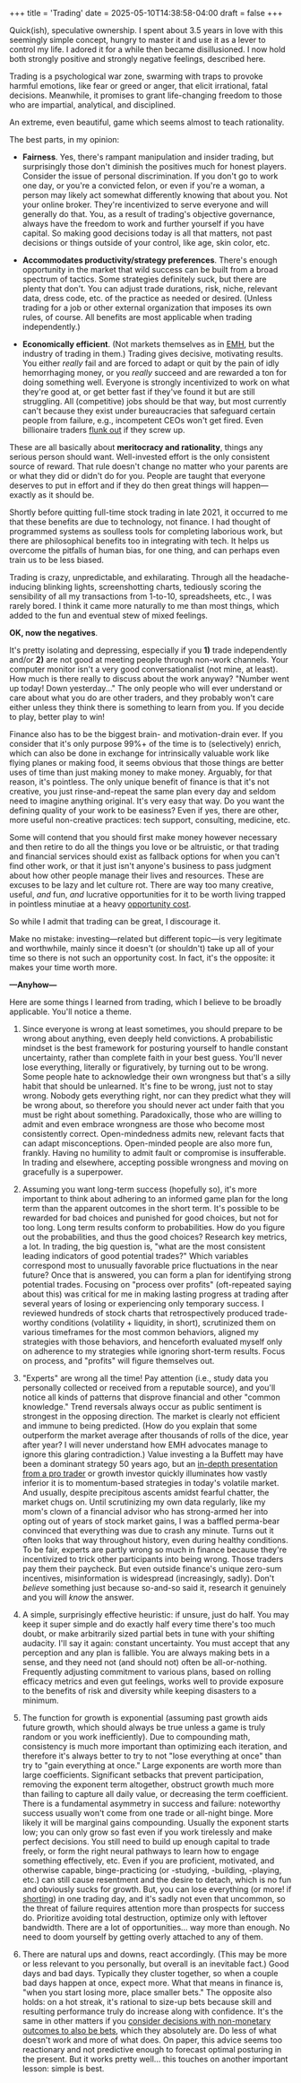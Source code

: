 +++
title = 'Trading'
date = 2025-05-10T14:38:58-04:00
draft = false
+++

Quick(ish), speculative ownership. I spent about 3.5 years in love with this seemingly simple concept, hungry to master it and use it as a lever to control my life. I adored it for a while then became disillusioned. I now hold both strongly positive and strongly negative feelings, described here.

Trading is a psychological war zone, swarming with traps to provoke harmful emotions, like fear or greed or anger, that elicit irrational, fatal decisions. Meanwhile, it promises to grant life-changing freedom to those who are impartial, analytical, and disciplined.

An extreme, even beautiful, game which seems almost to teach rationality.

The best parts, in my opinion:

-   **Fairness**. Yes, there's rampant manipulation and insider trading, but surprisingly those don't diminish the positives much for honest players. Consider the issue of personal discrimination. If you don't go to work one day, or you're a convicted felon, or even if you're a woman, a person may likely act somewhat differently knowing that about you. Not your online broker. They're incentivized to serve everyone and will generally do that. You, as a result of trading's objective governance, always have the freedom to work and further yourself if you have capital. So making good decisions today is all that matters, not past decisions or things outside of your control, like age, skin color, etc.

-   **Accommodates productivity/strategy preferences**. There's enough opportunity in the market that wild success can be built from a broad spectrum of tactics. Some strategies definitely suck, but there are plenty that don't. You can adjust trade durations, risk, niche, relevant data, dress code, etc. of the practice as needed or desired. (Unless trading for a job or other external organization that imposes its own rules, of course. All benefits are most applicable when trading independently.)

-   **Economically efficient**. (Not markets themselves as in [EMH](https://en.wikipedia.org/wiki/Efficient-market_hypothesis), but the industry of trading in them.) Trading gives decisive, motivating results. You either _really_ fail and are forced to adapt or quit by the pain of idly hemorrhaging money, or you _really_ succeed and are rewarded a ton for doing something well. Everyone is strongly incentivized to work on what they're good at, or get better fast if they've found it but are still struggling. All (competitive) jobs should be that way, but most currently can't because they exist under bureaucracies that safeguard certain people from failure, e.g., incompetent CEOs won't get fired. Even billionaire traders [flunk out](https://en.wikipedia.org/wiki/Reminiscences_of_a_Stock_Operator) if they screw up.

These are all basically about **meritocracy and rationality**, things any serious person should want. Well-invested effort is the only consistent source of reward. That rule doesn't change no matter who your parents are or what they did or didn't do for you. People are taught that everyone deserves to put in effort and if they do then great things will happen&mdash;exactly as it should be.

Shortly before quitting full-time stock trading in late 2021, it occurred to me that these benefits are due to technology, not finance. I had thought of programmed systems as soulless tools for completing laborious work, but there are philosophical benefits too in integrating with tech. It helps us overcome the pitfalls of human bias, for one thing, and can perhaps even train us to be less biased.

Trading is crazy, unpredictable, and exhilarating. Through all the headache-inducing blinking lights, screenshotting charts, tediously scoring the sensibility of all my transactions from 1-to-10, spreadsheets, etc., I was rarely bored. I think it came more naturally to me than most things, which added to the fun and eventual stew of mixed feelings.

**OK, now the negatives**.

It's pretty isolating and depressing, especially if you **1)** trade independently and/or **2)** are not good at meeting people through non-work channels. Your computer monitor isn't a very good conversationalist (not mine, at least). How much is there really to discuss about the work anyway? "Number went up today! Down yesterday..." The only people who will ever understand or care about what you do are other traders, and they probably won't care either unless they think there is something to learn from you. If you decide to play, better play to win!

Finance also has to be the biggest brain- and motivation-drain ever. If you consider that it's only purpose 99%+ of the time is to (selectively) enrich, which can also be done in exchange for intrinsically valuable work like flying planes or making food, it seems obvious that those things are better uses of time than just making money to make money. Arguably, for that reason, it's pointless. The only unique benefit of finance is that it's not creative, you just rinse-and-repeat the same plan every day and seldom need to imagine anything original. It's very easy that way. Do you want the defining quality of your work to be easiness? Even if yes, there are other, more useful non-creative practices: tech support, consulting, medicine, etc.

Some will contend that you should first make money however necessary and then retire to do all the things you love or be altruistic, or that trading and financial services should exist as fallback options for when you can't find other work, or that it just isn't anyone's business to pass judgment about how other people manage their lives and resources. These are excuses to be lazy and let culture rot. There are way too many creative, useful, _and_ fun, _and_ lucrative opportunities for it to be worth living trapped in pointless minutiae at a heavy [opportunity cost](https://en.wikipedia.org/wiki/Opportunity_cost).

So while I admit that trading can be great, I discourage it.

Make no mistake: investing&mdash;related but different topic&mdash;is very legitimate and worthwhile, mainly since it doesn't (or shouldn't) take up all of your time so there is not such an opportunity cost. In fact, it's the opposite: it makes your time worth more.

**&mdash;Anyhow&mdash;**

Here are some things I learned from trading, which I believe to be broadly applicable. You'll notice a theme.

1. Since everyone is wrong at least sometimes, you should prepare to be wrong about anything, even deeply held convictions. A probabilistic mindset is the best framework for posturing yourself to handle constant uncertainty, rather than complete faith in your best guess. You'll never lose everything, literally or figuratively, by turning out to be wrong. Some people hate to acknowledge their own wrongness but that's a silly habit that should be unlearned. It's fine to be wrong, just not to stay wrong. Nobody gets everything right, nor can they predict what they will be wrong about, so therefore you should never act under faith that you must be right about something. Paradoxically, those who are willing to admit and even embrace wrongness are those who become most consistently correct. Open-mindedness admits new, relevant facts that can adapt misconceptions. Open-minded people are also more fun, frankly. Having no humility to admit fault or compromise is insufferable. In trading and elsewhere, accepting possible wrongness and moving on gracefully is a superpower.

2. Assuming you want long-term success (hopefully so), it's more important to think about adhering to an informed game plan for the long term than the apparent outcomes in the short term. It's possible to be rewarded for bad choices and punished for good choices, but not for too long. Long term results conform to probabilities. How do you figure out the probabilities, and thus the good choices? Research key metrics, a lot. In trading, the big question is, "what are the most consistent leading indicators of good potential trades?" Which variables correspond most to unusually favorable price fluctuations in the near future? Once that is answered, you can form a plan for identifying strong potential trades. Focusing on "process over profits" (oft-repeated saying about this) was critical for me in making lasting progress at trading after several years of losing or experiencing only temporary success. I reviewed hundreds of stock charts that retrospectively produced trade-worthy conditions (volatility + liquidity, in short), scrutinized them on various timeframes for the most common behaviors, aligned my strategies with those behaviors, and henceforth evaluated myself only on adherence to my strategies while ignoring short-term results. Focus on process, and "profits" will figure themselves out.

3. "Experts" are wrong all the time! Pay attention (i.e., study data you personally collected or received from a reputable source), and you'll notice all kinds of patterns that disprove financial and other "common knowledge." Trend reversals always occur as public sentiment is strongest in the opposing direction. The market is clearly not efficient and immune to being predicted. (How do you explain that some outperform the market average after thousands of rolls of the dice, year after year? I will never understand how EMH advocates manage to ignore this glaring contradiction.) Value investing a la Buffett may have been a dominant strategy 50 years ago, but an [in-depth presentation from a pro trader](https://www.youtube.com/watch?v=xx8GvtAxilk) or growth investor quickly illuminates how vastly inferior it is to momentum-based strategies in today's volatile market. And usually, despite precipitous ascents amidst fearful chatter, the market chugs on. Until scrutinizing my own data regularly, like my mom's clown of a financial advisor who has strong-armed her into opting out of years of stock market gains, I was a baffled perma-bear convinced that everything was due to crash any minute. Turns out it often looks that way throughout history, even during healthy conditions. To be fair, experts are partly wrong so much in finance because they're incentivized to trick other participants into being wrong. Those traders pay them their paycheck. But even outside finance's unique zero-sum incentives, misinformation is widespread (increasingly, sadly). Don't _believe_ something just because so-and-so said it, research it genuinely and you will _know_ the answer.

4. A simple, surprisingly effective heuristic: if unsure, just do half. You may keep it super simple and do exactly half every time there's too much doubt, or make arbitrarily sized partial bets in tune with your shifting audacity. I'll say it again: constant uncertainty. You must accept that any perception and any plan is fallible. You are always making bets in a sense, and they need not (and should not) often be all-or-nothing. Frequently adjusting commitment to various plans, based on rolling efficacy metrics and even gut feelings, works well to provide exposure to the benefits of risk and diversity while keeping disasters to a minimum.

5. The function for growth is exponential (assuming past growth aids future growth, which should always be true unless a game is truly random or you work inefficiently). Due to compounding math, consistency is much more important than optimizing each iteration, and therefore it's always better to try to not "lose everything at once" than try to "gain everything at once." Large exponents are worth more than large coefficients. Significant setbacks that prevent participation, removing the exponent term altogether, obstruct growth much more than failing to capture all daily value, or decreasing the term coefficient. There is a fundamental asymmetry in success and failure: noteworthy success usually won't come from one trade or all-night binge. More likely it will be marginal gains compounding. Usually the exponent starts low; you can only grow so fast even if you work tirelessly and make perfect decisions. You still need to build up enough capital to trade freely, or form the right neural pathways to learn how to engage something effectively, etc. Even if you are proficient, motivated, and otherwise capable, binge-practicing (or -studying, -building, -playing, etc.) can still cause resentment and the desire to detach, which is no fun and obviously sucks for growth. But, you can lose everything (or more! if [shorting](<https://en.wikipedia.org/wiki/Short_(finance)>)) in one trading day, and it's sadly not even that uncommon, so the threat of failure requires attention more than prospects for success do. Prioritize avoiding total destruction, optimize only with leftover bandwidth. There are a lot of opportunities... way more than enough. No need to doom yourself by getting overly attached to any of them.

6. There are natural ups and downs, react accordingly. (This may be more or less relevant to you personally, but overall is an inevitable fact.) Good days and bad days. Typically they cluster together, so when a couple bad days happen at once, expect more. What that means in finance is, "when you start losing more, place smaller bets." The opposite also holds: on a hot streak, it's rational to size-up bets because skill and resulting performance truly do increase along with confidence. It's the same in other matters if you [consider decisions with non-monetary outcomes to also be bets](../quotes#:~:text="Everyone,Thinking), which they absolutely are. Do less of what doesn't work and more of what does. On paper, this advice seems too reactionary and not predictive enough to forecast optimal posturing in the present. But it works pretty well... this touches on another important lesson: simple is best.
